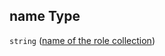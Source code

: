 ## name Type

`string` ([name of the role collection](btpsa-usecase-properties-role-collections-to-be-assigned-to-a-service-items-properties-name-of-the-role-collection.md))
